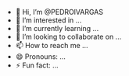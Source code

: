 - 👋 Hi, I’m @PEDROlVARGAS
- 👀 I’m interested in ...
- 🌱 I’m currently learning ...
- 💞️ I’m looking to collaborate on ...
- 📫 How to reach me ...
- 😄 Pronouns: ...
- ⚡ Fun fact: ...

<!---
PEDROlVARGAS/PEDROlVARGAS is a ✨ special ✨ repository because its `README.md` (this file) appears on your GitHub profile.
You can click the Preview link to take a look at your changes.
--->

